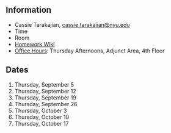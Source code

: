 ## Information

* Cassie Tarakajian, cassie.tarakajian@nyu.edu
* Time
* Room
* [Homework Wiki](https://github.com/shiffman/ICM-Code-2019/wiki/Homework-Cassie)
* [Office Hours](https://calendar.google.com/calendar/selfsched?sstoken=UU1sWVF3by0wR2lQfGRlZmF1bHR8YjhkY2IyODcxNDk3ODRhNzI1OTkyN2JiMDY3ODFmNWI): Thursday Afternoons, Adjunct Area, 4th Floor

## Dates

1. Thursday, September 5
2. Thursday, September 12
3. Thursday, September 19
4. Thursday, September 26
5. Thursday, October 3
6. Thursday, October 10
7. Thursday, October 17
